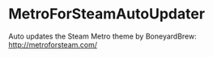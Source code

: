 # MetroForSteamAutoUpdater
Auto updates the Steam Metro theme by BoneyardBrew: http://metroforsteam.com/
